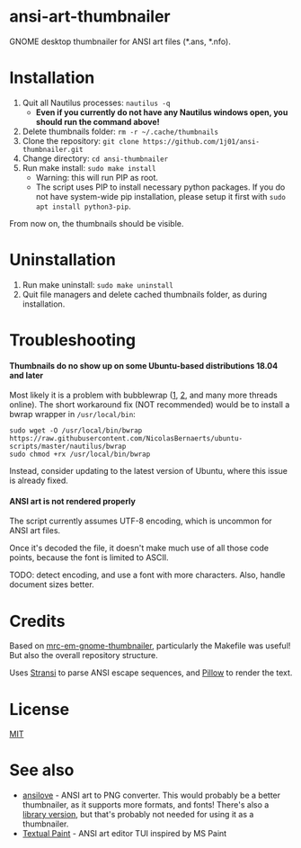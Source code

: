 # ansi-art-thumbnailer

GNOME desktop thumbnailer for ANSI art files (*.ans, *.nfo).

# Installation
1. Quit all Nautilus processes: `nautilus -q`
   - __Even if you currently do not have any Nautilus windows open, you should run the command above!__
2. Delete thumbnails folder: `rm -r ~/.cache/thumbnails`
3. Clone the repository: `git clone https://github.com/1j01/ansi-thumbnailer.git`
4. Change directory: `cd ansi-thumbnailer`
5. Run make install: `sudo make install`
   - Warning: this will run PIP as root.
   - The script uses PIP to install necessary python packages. If you do not have system-wide pip installation,
    please setup it first with `sudo apt install python3-pip`.

From now on, the thumbnails should be visible.

# Uninstallation
1. Run make uninstall: `sudo make uninstall`
2. Quit file managers and delete cached thumbnails folder, as during installation.

# Troubleshooting
#### Thumbnails do no show up on some Ubuntu-based distributions 18.04 and later
Most likely it is a problem with bubblewrap 
([1](https://askubuntu.com/questions/1279091/nautilus-thumbnailer-for-ms-office-documents-in-ubuntu-20),
[2](https://askubuntu.com/questions/1088539/custom-thumbnailers-don-t-work-on-ubuntu-18-10-and-18-04),
and many more threads online). The short workaround fix (NOT recommended) would be to install a bwrap wrapper in `/usr/local/bin`:
```
sudo wget -O /usr/local/bin/bwrap https://raw.githubusercontent.com/NicolasBernaerts/ubuntu-scripts/master/nautilus/bwrap
sudo chmod +rx /usr/local/bin/bwrap
```
Instead, consider updating to the latest version of Ubuntu, where this issue is already fixed.

#### ANSI art is not rendered properly

The script currently assumes UTF-8 encoding, which is uncommon for ANSI art files.

Once it's decoded the file, it doesn't make much use of all those code points, because the font is limited to ASCII.

TODO: detect encoding, and use a font with more characters. Also, handle document sizes better.

# Credits

Based on [mrc-em-gnome-thumbnailer](https://github.com/the-lay/mrc-em-gnome-thumbnailer), particularly the Makefile was useful!
But also the overall repository structure.

Uses [Stransi](https://pypi.org/project/stransi/) to parse ANSI escape sequences, and [Pillow](https://pypi.org/project/Pillow/) to render the text.

# License

[MIT](LICENSE.txt)

# See also

- [ansilove](https://github.com/ansilove/ansilove) - ANSI art to PNG converter. This would probably be a better thumbnailer, as it supports more formats, and fonts! There's also a [library version](https://github.com/ansilove/libansilove), but that's probably not needed for using it as a thumbnailer.
- [Textual Paint](https://github.com/1j01/textual-paint) - ANSI art editor TUI inspired by MS Paint